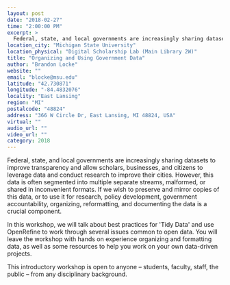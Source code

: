 ```yaml
---
layout: post
date: "2018-02-27"
time: "2:00:00 PM"
excerpt: >
  Federal, state, and local governments are increasingly sharing datasets to improve transparency and allow scholars, businesses, and citizens...
location_city: "Michigan State University"
location_physical: "Digital Scholarship Lab (Main Library 2W)"
title: "Organizing and Using Government Data"
author: "Brandon Locke"
website: ""
email: "blocke@msu.edu"
latitude: "42.730871"
longitude: "-84.4832076"
locality: "East Lansing"
region: "MI"
postalcode: "48824"
address: "366 W Circle Dr, East Lansing, MI 48824, USA"
virtual: ""
audio_url: ""
video_url: ""
category: 2018
---
```


Federal, state, and local governments are increasingly sharing datasets to improve transparency and allow scholars, businesses, and citizens to leverage data and conduct research to improve their cities. However, this data is often segmented into multiple separate streams, malformed, or shared in inconvenient formats. If we wish to preserve and mirror copies of this data, or to use it for research, policy development, government accountability, organizing, reformatting, and documenting the data is a crucial component.     

In this workshop, we will talk about best practices for 'Tidy Data' and use OpenRefine to work through several issues common to open data. You will leave the workshop with hands on experience organizing and formatting data, as well as some resources to help you work on your own data-driven projects.     

This introductory workshop is open to anyone – students, faculty, staff, the public – from any disciplinary background.
